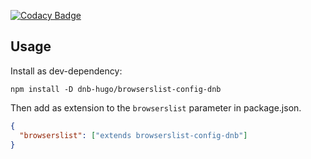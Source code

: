 [![Codacy Badge](https://app.codacy.com/project/badge/Grade/4ee6197f4f9846dbbbdb20331660ac1c)](https://www.codacy.com/gh/dnb-hugo/browserslist-config-dnb/dashboard)

## Usage

Install as dev-dependency:

```shell
npm install -D dnb-hugo/browserslist-config-dnb
```

Then add as extension to the `browserslist` parameter in package.json.

```json
{
  "browserslist": ["extends browserslist-config-dnb"]
}
```

